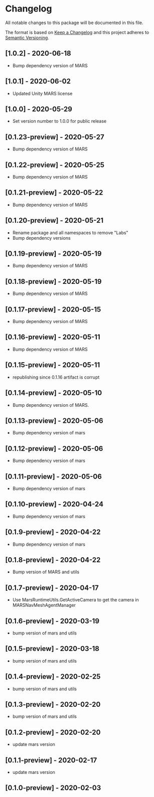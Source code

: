 # Changelog
All notable changes to this package will be documented in this file.

The format is based on [Keep a Changelog](http://keepachangelog.com/en/1.0.0/)
and this project adheres to [Semantic Versioning](http://semver.org/spec/v2.0.0.html).

## [1.0.2] - 2020-06-18
- Bump dependency version of MARS

## [1.0.1] - 2020-06-02
- Updated Unity MARS license

## [1.0.0] - 2020-05-29
- Set version number to 1.0.0 for public release

## [0.1.23-preview] - 2020-05-27
- Bump dependency version of MARS

## [0.1.22-preview] - 2020-05-25
- Bump dependency version of MARS

## [0.1.21-preview] - 2020-05-22
- Bump dependency version of MARS

## [0.1.20-preview] - 2020-05-21
- Rename package and all namespaces to remove "Labs"
- Bump dependency versions

## [0.1.19-preview] - 2020-05-19
- Bump dependency version of MARS

## [0.1.18-preview] - 2020-05-19
- Bump dependency version of MARS

## [0.1.17-preview] - 2020-05-15
- Bump dependency version of MARS

## [0.1.16-preview] - 2020-05-11
- Bump dependency version of MARS

## [0.1.15-preview] - 2020-05-11
- republishing since 0.1.16 artifact is corrupt

## [0.1.14-preview] - 2020-05-10
- Bump dependency version of MARS.

## [0.1.13-preview] - 2020-05-06
- Bump dependency version of mars

## [0.1.12-preview] - 2020-05-06
- Bump dependency version of mars

## [0.1.11-preview] - 2020-05-06
- Bump dependency version of mars

## [0.1.10-preview] - 2020-04-24
- Bump dependency version of mars

## [0.1.9-preview] - 2020-04-22
- Bump dependency version of mars

## [0.1.8-preview] - 2020-04-22
- Bump version of MARS and utils

## [0.1.7-preview] - 2020-04-17
- Use MarsRuntimeUtils.GetActiveCamera to get the camera in MARSNavMeshAgentManager

## [0.1.6-preview] - 2020-03-19
- bump version of mars and utils

## [0.1.5-preview] - 2020-03-18
- bump version of mars and utils

## [0.1.4-preview] - 2020-02-25
- bump version of mars and utils

## [0.1.3-preview] - 2020-02-20
- bump version of mars and utils

## [0.1.2-preview] - 2020-02-20
- update mars version

## [0.1.1-preview] - 2020-02-17
- update mars version

## [0.1.0-preview] - 2020-02-03
